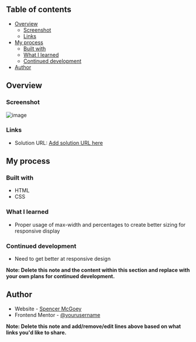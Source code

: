 ## Table of contents

- [Overview](#overview)
  - [Screenshot](#screenshot)
  - [Links](#links)
- [My process](#my-process)
  - [Built with](#built-with)
  - [What I learned](#what-i-learned)
  - [Continued development](#continued-development)
- [Author](#author)

## Overview

### Screenshot

![image](https://github.com/user-attachments/assets/317b136a-07a3-4a30-a30e-639062234c37)

### Links

- Solution URL: [Add solution URL here](https://your-solution-url.com)

## My process

### Built with

- HTML
- CSS

### What I learned

- Proper usage of max-width and percentages to create better sizing for responsive display

### Continued development

- Need to get better at responsive design

**Note: Delete this note and the content within this section and replace with your own plans for continued development.**

## Author

- Website - [Spencer McGoey](https://github.com/Divinitry)
- Frontend Mentor - [@yourusername](https://www.frontendmentor.io/profile/Divinitry)

**Note: Delete this note and add/remove/edit lines above based on what links you'd like to share.**
